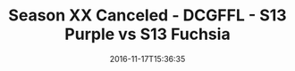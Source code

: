 ---
title: Season XX Canceled - DCGFFL - S13 Purple vs S13 Fuchsia
teams-score:
- team: _teams/s13-purple.md
  score: 27
- team: _teams/s13-fuchsia.md
  score: 20
mvp: M. Davis (Purple), J. Price (Pink)
game-ball: R. Wildeman (Purple), S. Boylan (Pink)
sportsperson: ''
season: 13
week: 8
date: '2016-11-17T15:36:35'
pageid: season-13-playoffs-november-13-2016-4825-vs-4815
---